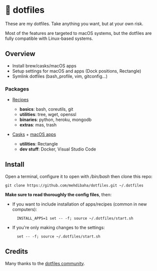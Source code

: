 # 🔨 dotfiles

These are my dotfiles. Take anything you want, but at your own risk.

Most of the features are targeted to macOS systems, but the dotfiles are fully compatible with Linux-based systems.

## Overview

* Install brew/casks/macOS apps
* Setup settings for macOS and apps (Dock positions, Rectangle)
* Symlink dotfiles (bash_profile, vim, gitconfig...)

### Packages

* [Recipes](https://brew.sh)
    * **basics**: bash, coreutils, git
    * **utilities**: tree, wget, openssl
    * **binaries**: python, heroku, mongodb
    * **extras**: mas, trash

* [Casks](https://caskroom.github.io) + [macOS apps](https://github.com/mas-cli/mas)
    * **utilities**: Rectangle
    * **dev stuff**: Docker, Visual Studio Code

## Install

Open a terminal, configure it to open with */bin/bash* then clone this repo:

    git clone https://github.com/mehdibaha/dotfiles.git ~/.dotfiles

**Make sure to read thoroughly the config files**, then:

* If you want to include installation of apps/recipes (common in new computers):

        INSTALL_APPS=1 set -- -f; source ~/.dotfiles/start.sh

* If you're only making changes to the settings:

        set -- -f; source ~/.dotfiles/start.sh

## Credits

Many thanks to the [dotfiles community](https://dotfiles.github.io).
